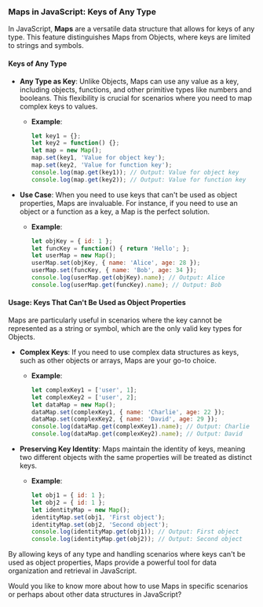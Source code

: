 ### Maps in JavaScript: Keys of Any Type

In JavaScript, **Maps** are a versatile data structure that allows for keys of any type. This feature distinguishes Maps from Objects, where keys are limited to strings and symbols.

#### Keys of Any Type

- **Any Type as Key**: Unlike Objects, Maps can use any value as a key, including objects, functions, and other primitive types like numbers and booleans. This flexibility is crucial for scenarios where you need to map complex keys to values.
  
  - **Example**: 
    ```javascript
    let key1 = {};
    let key2 = function() {};
    let map = new Map();
    map.set(key1, 'Value for object key');
    map.set(key2, 'Value for function key');
    console.log(map.get(key1)); // Output: Value for object key
    console.log(map.get(key2)); // Output: Value for function key
    ```

- **Use Case**: When you need to use keys that can't be used as object properties, Maps are invaluable. For instance, if you need to use an object or a function as a key, a Map is the perfect solution.

  - **Example**:
    ```javascript
    let objKey = { id: 1 };
    let funcKey = function() { return 'Hello'; };
    let userMap = new Map();
    userMap.set(objKey, { name: 'Alice', age: 28 });
    userMap.set(funcKey, { name: 'Bob', age: 34 });
    console.log(userMap.get(objKey).name); // Output: Alice
    console.log(userMap.get(funcKey).name); // Output: Bob
    ```

#### Usage: Keys That Can't Be Used as Object Properties

Maps are particularly useful in scenarios where the key cannot be represented as a string or symbol, which are the only valid key types for Objects.

- **Complex Keys**: If you need to use complex data structures as keys, such as other objects or arrays, Maps are your go-to choice.

  - **Example**:
    ```javascript
    let complexKey1 = ['user', 1];
    let complexKey2 = ['user', 2];
    let dataMap = new Map();
    dataMap.set(complexKey1, { name: 'Charlie', age: 22 });
    dataMap.set(complexKey2, { name: 'David', age: 29 });
    console.log(dataMap.get(complexKey1).name); // Output: Charlie
    console.log(dataMap.get(complexKey2).name); // Output: David
    ```

- **Preserving Key Identity**: Maps maintain the identity of keys, meaning two different objects with the same properties will be treated as distinct keys.

  - **Example**:
    ```javascript
    let obj1 = { id: 1 };
    let obj2 = { id: 1 };
    let identityMap = new Map();
    identityMap.set(obj1, 'First object');
    identityMap.set(obj2, 'Second object');
    console.log(identityMap.get(obj1)); // Output: First object
    console.log(identityMap.get(obj2)); // Output: Second object
    ```

By allowing keys of any type and handling scenarios where keys can't be used as object properties, Maps provide a powerful tool for data organization and retrieval in JavaScript.

Would you like to know more about how to use Maps in specific scenarios or perhaps about other data structures in JavaScript?

